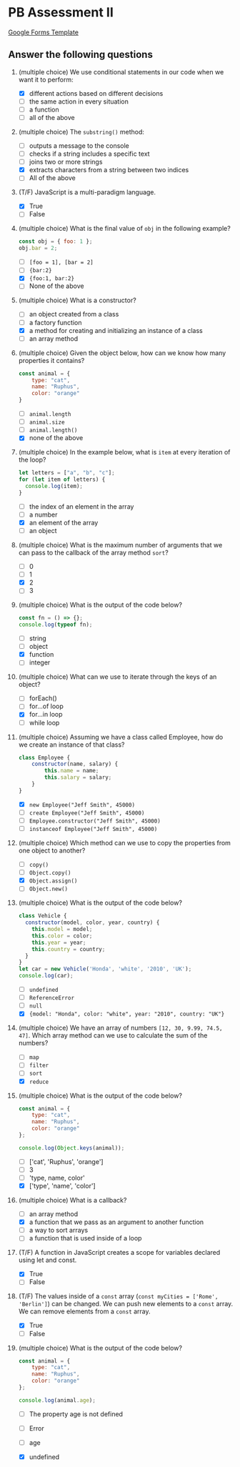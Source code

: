 # PB Assessment II

[Google Forms Template](https://docs.google.com/forms/d/1KC1a8XXR6HptGJtdmGsrl4Bis8b7zI1hxpLHbYeuli4/edit)

## Answer the following questions

1.  (multiple choice) We use conditional statements in our code when we want it to perform:

    - [x] different actions based on different decisions
    - [ ] the same action in every situation
    - [ ] a function
    - [ ] all of the above

2.  (multiple choice) The `substring()` method:

    - [ ] outputs a message to the console
    - [ ] checks if a string includes a specific text
    - [ ] joins two or more strings
    - [x] extracts characters from a string between two indices
    - [ ] All of the above

3.  (T/F) JavaScript is a multi-paradigm language.

    - [x] True
    - [ ] False

4.  (multiple choice) What is the final value of `obj` in the following example?

    ```js
    const obj = { foo: 1 };
    obj.bar = 2;
    ```

    - [ ] `[foo = 1], [bar = 2]`
    - [ ] `{bar:2}`
    - [x] `{foo:1, bar:2}`
    - [ ] None of the above

5.  (multiple choice) What is a constructor?

    - [ ] an object created from a class
    - [ ] a factory function
    - [x] a method for creating and initializing an instance of a class
    - [ ] an array method

6.  (multiple choice) Given the object below, how can we know how many properties it contains?

    ```js
    const animal = {
        type: "cat",
        name: "Ruphus",
        color: "orange"
    }
    ```

    - [ ] `animal.length`
    - [ ] `animal.size`
    - [ ] `animal.length()`
    - [x] none of the above

7.  (multiple choice) In the example below, what is `item` at every iteration of the loop?

    ```js
    let letters = ["a", "b", "c"];
    for (let item of letters) {
      console.log(item);
    }
    ```  

    - [ ] the index of an element in the array
    - [ ] a number
    - [x] an element of the array
    - [ ] an object

8.  (multiple choice) What is the maximum number of arguments that we can pass to the callback of the array method `sort`?

    - [ ] 0
    - [ ] 1
    - [x] 2
    - [ ] 3

9. (multiple choice) What is the output of the code below?

    ```js
    const fn = () => {};
    console.log(typeof fn);
    ```

    - [ ] string
    - [ ] object
    - [x] function
    - [ ] integer

10. (multiple choice) What can we use to iterate through the keys of an object?

    - [ ] forEach()
    - [ ] for...of loop
    - [x] for...in loop
    - [ ] while loop

11. (multiple choice) Assuming we have a class called Employee, how do we create an instance of that class?

    ```js
    class Employee {
        constructor(name, salary) {
            this.name = name;
            this.salary = salary;
        }
    }
    ```

    - [x] `new Employee("Jeff Smith", 45000)`
    - [ ] `create Employee("Jeff Smith", 45000)`
    - [ ] `Employee.constructor("Jeff Smith", 45000)`
    - [ ] `instanceof Employee("Jeff Smith", 45000)`

12. (multiple choice) Which method can we use to copy the properties from one object to another?

    - [ ] `copy()`
    - [ ] `Object.copy()`
    - [x] `Object.assign()`
    - [ ] `Object.new()`

13. (multiple choice) What is the output of the code below?

    ```js
    class Vehicle {
      constructor(model, color, year, country) {
        this.model = model;
        this.color = color;
        this.year = year;
        this.country = country;
      }
    }
    let car = new Vehicle('Honda', 'white', '2010', 'UK');
    console.log(car);
    ```

    - [ ] `undefined`
    - [ ] `ReferenceError`
    - [ ] `null`
    - [x] `{model: "Honda", color: "white", year: "2010", country: "UK"}`

14. (multiple choice) We have an array of numbers `[12, 30, 9.99, 74.5, 47]`. Which array method can we use to calculate the sum of the numbers?

    - [ ] `map`
    - [ ] `filter`
    - [ ] `sort`
    - [x] `reduce`

15. (multiple choice) What is the output of the code below?

    ```js
    const animal = {
        type: "cat",
        name: "Ruphus",
        color: "orange"
    };

    console.log(Object.keys(animal));
    ```

    - [ ] ['cat', 'Ruphus', 'orange']
    - [ ] 3
    - [ ] 'type, name, color'
    - [x] ['type', 'name', 'color']

16. (multiple choice) What is a callback?

    - [ ] an array method
    - [x] a function that we pass as an argument to another function
    - [ ] a way to sort arrays
    - [ ] a function that is used inside of a loop

17. (T/F) A function in JavaScript creates a scope for variables declared using let and const.

    - [x] True
    - [ ] False

18. (T/F) The values inside of a `const` array (`const myCities = ['Rome', 'Berlin']`) can be changed. We can push new elements to a `const` array. We can remove elements from a `const` array.

    - [x] True
    - [ ] False

19. (multiple choice) What is the output of the code below?

    ```js
    const animal = {
        type: "cat",
        name: "Ruphus",
        color: "orange"
    };

    console.log(animal.age);
    ```

    - [ ] The property age is not defined
    - [ ] Error
    - [ ] age
    - [x] undefined






